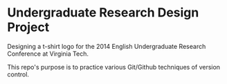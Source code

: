 Undergraduate Research Design Project
=====================================

Designing a t-shirt logo for the 2014 English Undergraduate Research Conference at Virginia Tech.

This repo's purpose is to practice various Git/Github techniques of version control. 
